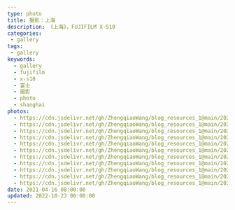 ```yaml
---
type: photo
title: 摄影：上海
description: 《上海》，FUJIFILM X-S10
categories:
 - gallery
tags:
 - gallery
keywords:
  - gallery
  - fujifilm
  - x-s10
  - 富士
  - 摄影
  - photo
  - shanghai
photos:
  - https://cdn.jsdelivr.net/gh/ZhengqiaoWang/blog_resources_1@main/202210231029362.jpg
  - https://cdn.jsdelivr.net/gh/ZhengqiaoWang/blog_resources_1@main/202210231029363.jpg
  - https://cdn.jsdelivr.net/gh/ZhengqiaoWang/blog_resources_1@main/202210231029364.jpg
  - https://cdn.jsdelivr.net/gh/ZhengqiaoWang/blog_resources_1@main/202210231029365.jpg
  - https://cdn.jsdelivr.net/gh/ZhengqiaoWang/blog_resources_1@main/202210231029366.jpg
  - https://cdn.jsdelivr.net/gh/ZhengqiaoWang/blog_resources_1@main/202210231029367.jpg
  - https://cdn.jsdelivr.net/gh/ZhengqiaoWang/blog_resources_1@main/202210231029368.jpg
  - https://cdn.jsdelivr.net/gh/ZhengqiaoWang/blog_resources_1@main/202210231029369.jpg
  - https://cdn.jsdelivr.net/gh/ZhengqiaoWang/blog_resources_1@main/202210231029370.jpg
  - https://cdn.jsdelivr.net/gh/ZhengqiaoWang/blog_resources_1@main/202210231029371.jpg
  - https://cdn.jsdelivr.net/gh/ZhengqiaoWang/blog_resources_1@main/202210231029372.jpg
date: 2021-04-16 08:00:00
updated: 2022-10-23 00:00:00
---
```

